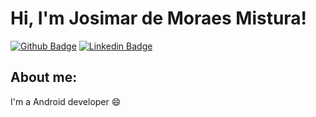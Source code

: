 # Hi, I'm Josimar de Moraes Mistura!

[![Github Badge](https://img.shields.io/badge/-Github-000?style=flat-square&logo=Github&logoColor=white&link=https://github.com/josimarmm01)](https://github.com/josimarmm01)
[![Linkedin Badge](https://img.shields.io/badge/-LinkedIn-blue?style=flat-square&logo=Linkedin&logoColor=white&link=https://www.linkedin.com/in/josimar-moraes-mistura-561275111/)](https://www.linkedin.com/in/josimar-moraes-mistura-561275111/)

## About me:

I'm a Android developer :smile:
